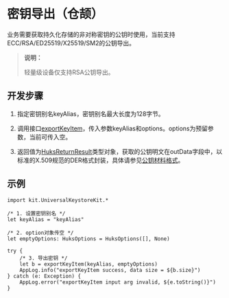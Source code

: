 # 密钥导出（仓颉）

业务需要获取持久化存储的非对称密钥的公钥时使用，当前支持ECC/RSA/ED25519/X25519/SM2的公钥导出。

> **说明：**
>
> 轻量级设备仅支持RSA公钥导出。

## 开发步骤

1. 指定密钥别名keyAlias，密钥别名最大长度为128字节。

2. 调用接口[exportKeyItem](../../../../API_Reference/source_zh_cn/apis/UniversalKeystoreKit/cj-apis-security_huks.md#func-exportkeyitemstring-huksoptions)，传入参数keyAlias和options。options为预留参数，当前可传入空。

3. 返回值为[HuksReturnResult](../../../../API_Reference/source_zh_cn/apis/UniversalKeystoreKit/cj-apis-security_huks.md#class-huksreturnresult)类型对象，获取的公钥明文在outData字段中，以标准的X.509规范的DER格式封装，具体请参见[公钥材料格式](./cj-huks-concepts.md#公钥材料格式)。

## 示例

<!--compile-->
```cangjie
import kit.UniversalKeystoreKit.*

/* 1. 设置密钥别名 */
let keyAlias = "keyAlias"

/* 2. option对象传空 */
let emptyOptions: HuksOptions = HuksOptions([], None)

try {
    /* 3. 导出密钥 */
    let b = exportKeyItem(keyAlias, emptyOptions)
    AppLog.info("exportKeyItem success, data size = ${b.size}")
} catch (e: Exception) {
    AppLog.error("exportKeyItem input arg invalid, ${e.toString()}")
}
```

